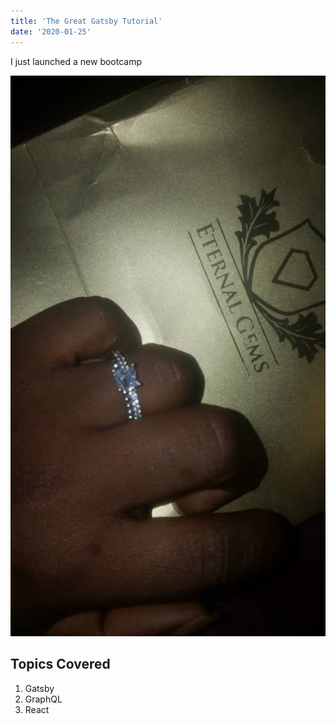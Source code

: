 ```yaml
---
title: 'The Great Gatsby Tutorial'
date: '2020-01-25'
---
```


I just launched a new bootcamp

![Ring](./ring.jpg)

## Topics Covered

1. Gatsby
2. GraphQL
3. React